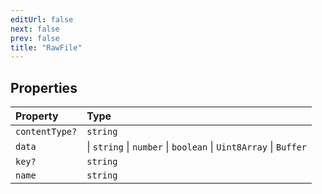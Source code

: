 ```yaml
---
editUrl: false
next: false
prev: false
title: "RawFile"
---
```


## Properties

| Property | Type |
| :------ | :------ |
| `contentType?` | `string` |
| `data` |  \| `string` \| `number` \| `boolean` \| `Uint8Array` \| `Buffer` |
| `key?` | `string` |
| `name` | `string` |
